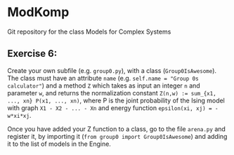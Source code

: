 # ModKomp
Git repository for the class Models for Complex Systems

## Exercise 6: 
Create your own subfile (e.g. `group0.py`), with a class (`Group0IsAwesome`). The class must have an attribute `name` (e.g. `self.name = "Group 0s calculator"`) and a method `Z` which takes as input an integer `n` and parameter `w`, and returns the normalization constant `Z(n,w) := sum_{x1, ..., xn} P(x1, ..., xn)`, where P is the joint probability of the Ising model with graph `X1 - X2 - ... - Xn` and energy function `epsilon(xi, xj) = - w*xi*xj`.

Once you have added your Z function to a class, go to the file `arena.py` and register it, by importing it (`from group0 import Group0IsAwesome`) and adding it to the list of models in the Engine. 

